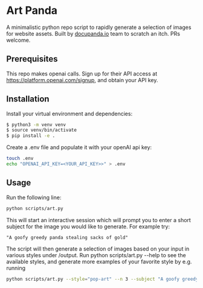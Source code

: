 # Art Panda

A minimalistic python repo script to rapidly generate a selection of images for website assets. Built by [docupanda.io](wwww.docupanda.io) team to scratch an itch. PRs welcome.  

## Prerequisites
This repo makes openai calls. Sign up for their API access at https://platform.openai.com/signup, and obtain your API key.

## Installation

Install your virtual environment and dependencies:

```bash
$ python3 -m venv venv
$ source venv/bin/activate
$ pip install -e .
```

Create a .env file and populate it with your openAI api key:
```bash
touch .env
echo "OPENAI_API_KEY=<YOUR_API_KEY>>" > .env
```


## Usage

Run the following line:
```bash
python scripts/art.py
```

This will start an interactive session which will prompt you to enter a short subject for the image you would like to generate. For example try:

`"A goofy greedy panda stealing sacks of gold"`

The script will then generate a selection of images based on your input in various styles under /output. Run python scripts/art.py --help to see the available styles, and generate more examples of your favorite style by e.g. running

```bash
python scripts/art.py --style="pop-art" --n 3 --subject "A goofy greedy panda stealing sacks of gold"
```
